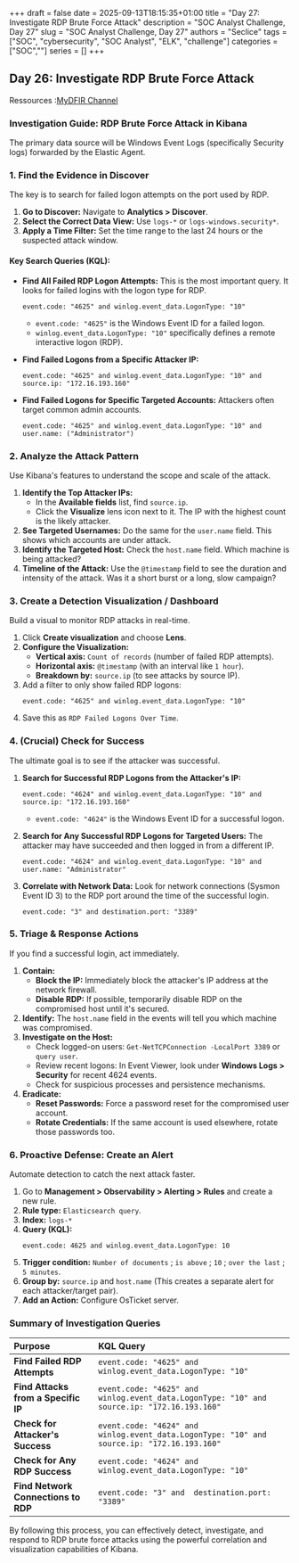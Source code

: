 +++ 
draft = false
date = 2025-09-13T18:15:35+01:00
title = "Day 27: Investigate RDP Brute Force Attack"
description = "SOC Analyst Challenge, Day 27"
slug = "SOC Analyst Challenge, Day 27"
authors = "Seclice"
tags = ["SOC", "cybersecurity", "SOC Analyst", "ELK", "challenge"]
categories = ["SOC",""]
series = []
+++

## Day 26: Investigate RDP Brute Force Attack
Ressources :[MyDFIR Channel](https://www.youtube.com/@MyDFIR/)

 

### **Investigation Guide: RDP Brute Force Attack in Kibana**

The primary data source will be Windows Event Logs (specifically Security logs) forwarded by the Elastic Agent.

 

### **1. Find the Evidence in Discover**

The key is to search for failed logon attempts on the port used by RDP.

1.  **Go to Discover:** Navigate to **Analytics > Discover**.
2.  **Select the Correct Data View:** Use `logs-*` or `logs-windows.security*`.
3.  **Apply a Time Filter:** Set the time range to the last 24 hours or the suspected attack window.

#### **Key Search Queries (KQL):**

*   **Find All Failed RDP Logon Attempts:** This is the most important query. It looks for failed logins with the logon type for RDP.
    ```kql
    event.code: "4625" and winlog.event_data.LogonType: "10"
    ```
    *   `event.code: "4625"` is the Windows Event ID for a failed logon.
    *   `winlog.event_data.LogonType: "10"` specifically defines a remote interactive logon (RDP).

*   **Find Failed Logons from a Specific Attacker IP:**
    ```kql
    event.code: "4625" and winlog.event_data.LogonType: "10" and source.ip: "172.16.193.160"
    ```

*   **Find Failed Logons for Specific Targeted Accounts:** Attackers often target common admin accounts.
    ```kql
    event.code: "4625" and winlog.event_data.LogonType: "10" and user.name: ("Administrator")
    ```

 

### **2. Analyze the Attack Pattern**

Use Kibana's features to understand the scope and scale of the attack.

1.  **Identify the Top Attacker IPs:**
    *   In the **Available fields** list, find `source.ip`.
    *   Click the **Visualize** lens icon next to it. The IP with the highest count is the likely attacker.
2.  **See Targeted Usernames:** Do the same for the `user.name` field. This shows which accounts are under attack.
3.  **Identify the Targeted Host:** Check the `host.name` field. Which machine is being attacked?
4.  **Timeline of the Attack:** Use the `@timestamp` field to see the duration and intensity of the attack. Was it a short burst or a long, slow campaign?

    

 

### **3. Create a Detection Visualization / Dashboard**

Build a visual to monitor RDP attacks in real-time.

1.  Click **Create visualization** and choose **Lens**.
2.  **Configure the Visualization:**
    *   **Vertical axis:** `Count of records` (number of failed RDP attempts).
    *   **Horizontal axis:** `@timestamp` (with an interval like `1 hour`).
    *   **Breakdown by:** `source.ip` (to see attacks by source IP).
3.  Add a filter to only show failed RDP logons:
    ```kql
    event.code: "4625" and winlog.event_data.LogonType: "10"
    ```
4.  Save this as `RDP Failed Logons Over Time`.

 
### **4. (Crucial) Check for Success**

The ultimate goal is to see if the attacker was successful.

1.  **Search for Successful RDP Logons from the Attacker's IP:**
    ```kql
    event.code: "4624" and winlog.event_data.LogonType: "10" and source.ip: "172.16.193.160"
    ```
    *   `event.code: "4624"` is the Windows Event ID for a successful logon.

2.  **Search for Any Successful RDP Logons for Targeted Users:** The attacker may have succeeded and then logged in from a different IP.
    ```kql
    event.code: "4624" and winlog.event_data.LogonType: "10" and user.name: "Administrator"
    ```

3.  **Correlate with Network Data:** Look for network connections (Sysmon Event ID 3) to the RDP port around the time of the successful login.
    ```kql
    event.code: "3" and destination.port: "3389"
    ```

 

### **5. Triage & Response Actions**

If you find a successful login, act immediately.

1.  **Contain:**
    *   **Block the IP:** Immediately block the attacker's IP address at the network firewall.
    *   **Disable RDP:** If possible, temporarily disable RDP on the compromised host until it's secured.
2.  **Identify:** The `host.name` field in the events will tell you which machine was compromised.
3.  **Investigate on the Host:**
    *   Check logged-on users: `Get-NetTCPConnection -LocalPort 3389` or `query user`.
    *   Review recent logons: In Event Viewer, look under **Windows Logs > Security** for recent 4624 events.
    *   Check for suspicious processes and persistence mechanisms.
4.  **Eradicate:**
    *   **Reset Passwords:** Force a password reset for the compromised user account.
    *   **Rotate Credentials:** If the same account is used elsewhere, rotate those passwords too.

 

### **6. Proactive Defense: Create an Alert**

Automate detection to catch the next attack faster.

1.  Go to **Management > Observability > Alerting > Rules** and create a new rule.
2.  **Rule type:** `Elasticsearch query`.
3.  **Index:** `logs-*`
4.  **Query (KQL):**
    ```kql
    event.code: 4625 and winlog.event_data.LogonType: 10
    ```
5.  **Trigger condition:** `Number of documents` ; `is above` ; `10` ; `over the last` ; `5 minutes`.
6.  **Group by:** `source.ip` and `host.name` (This creates a separate alert for each attacker/target pair).
7.  **Add an Action:** Configure OsTicket server.

### **Summary of Investigation Queries**

| Purpose | KQL Query |
| :--- | :--- |
| **Find Failed RDP Attempts** | `event.code: "4625" and winlog.event_data.LogonType: "10"` |
| **Find Attacks from a Specific IP** | `event.code: "4625" and winlog.event_data.LogonType: "10" and source.ip: "172.16.193.160"` |
| **Check for Attacker's Success** | `event.code: "4624" and winlog.event_data.LogonType: "10" and source.ip: "172.16.193.160"` |
| **Check for Any RDP Success** | `event.code: "4624" and winlog.event_data.LogonType: "10"` |
| **Find Network Connections to RDP** | `event.code: "3" and  destination.port: "3389"` |

By following this process, you can effectively detect, investigate, and respond to RDP brute force attacks using the powerful correlation and visualization capabilities of Kibana.